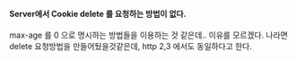 #### Server에서 Cookie delete 를 요청하는 방법이 없다.  
max-age 를 0 으로 명시하는 방법들을 이용하는 것 같은데.. 이유를 모르겠다. 나라면 delete 요청방법을 만들어뒀을것같은데, http 2,3 에서도 동일하다고 한다.
